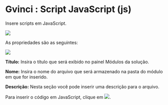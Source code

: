# Gvinci : Script JavaScript \(js\)

Insere scripts em JavaScript.

![](http://www.gvinci.com.br/manual/8_063.png)

As propriedades são as seguintes:

![](http://www.gvinci.com.br/manual/defscjsgv5.png)

**Título:** Insira o título que será exibido no painel Módulos da solução.

**Nome:** Insira o nome do arquivo que será armazenado na pasta do módulo em que for inserido.

**Descrição:** Nesta seção você pode inserir uma descrição para o arquivo.

Para inserir o código em JavaScript, clique em ![](http://www.gvinci.com.br/manual/jsbt1gv5.png).


